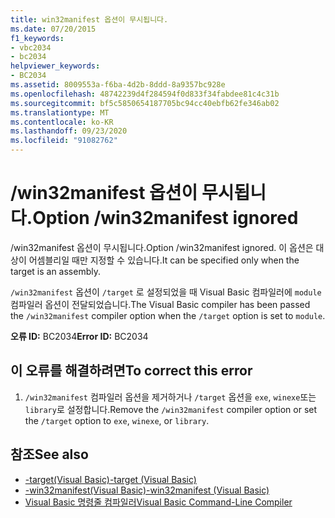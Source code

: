 ```yaml
---
title: win32manifest 옵션이 무시됩니다.
ms.date: 07/20/2015
f1_keywords:
- vbc2034
- bc2034
helpviewer_keywords:
- BC2034
ms.assetid: 8009553a-f6ba-4d2b-8ddd-8a9357bc928e
ms.openlocfilehash: 48742239d4f284594f0d833f34fabdee81c4c31b
ms.sourcegitcommit: bf5c5850654187705bc94cc40ebfb62fe346ab02
ms.translationtype: MT
ms.contentlocale: ko-KR
ms.lasthandoff: 09/23/2020
ms.locfileid: "91082762"
---
```

# <a name="option-win32manifest-ignored"></a><span data-ttu-id="2ebd7-102">/win32manifest 옵션이 무시됩니다.</span><span class="sxs-lookup"><span data-stu-id="2ebd7-102">Option /win32manifest ignored</span></span>

<span data-ttu-id="2ebd7-103">/win32manifest 옵션이 무시됩니다.</span><span class="sxs-lookup"><span data-stu-id="2ebd7-103">Option /win32manifest ignored.</span></span> <span data-ttu-id="2ebd7-104">이 옵션은 대상이 어셈블리일 때만 지정할 수 있습니다.</span><span class="sxs-lookup"><span data-stu-id="2ebd7-104">It can be specified only when the target is an assembly.</span></span>  
  
 <span data-ttu-id="2ebd7-105">`/win32manifest` 옵션이 `/target` 로 설정되었을 때 Visual Basic 컴파일러에 `module`컴파일러 옵션이 전달되었습니다.</span><span class="sxs-lookup"><span data-stu-id="2ebd7-105">The Visual Basic compiler has been passed the `/win32manifest` compiler option when the `/target` option is set to `module`.</span></span>  
  
 <span data-ttu-id="2ebd7-106">**오류 ID:** BC2034</span><span class="sxs-lookup"><span data-stu-id="2ebd7-106">**Error ID:** BC2034</span></span>  
  
## <a name="to-correct-this-error"></a><span data-ttu-id="2ebd7-107">이 오류를 해결하려면</span><span class="sxs-lookup"><span data-stu-id="2ebd7-107">To correct this error</span></span>  
  
1. <span data-ttu-id="2ebd7-108">`/win32manifest` 컴파일러 옵션을 제거하거나 `/target` 옵션을 `exe`, `winexe`또는 `library`로 설정합니다.</span><span class="sxs-lookup"><span data-stu-id="2ebd7-108">Remove the `/win32manifest` compiler option or set the `/target` option to `exe`, `winexe`, or `library`.</span></span>  
  
## <a name="see-also"></a><span data-ttu-id="2ebd7-109">참조</span><span class="sxs-lookup"><span data-stu-id="2ebd7-109">See also</span></span>

- [<span data-ttu-id="2ebd7-110">-target(Visual Basic)</span><span class="sxs-lookup"><span data-stu-id="2ebd7-110">-target (Visual Basic)</span></span>](../reference/command-line-compiler/target.md)
- [<span data-ttu-id="2ebd7-111">-win32manifest(Visual Basic)</span><span class="sxs-lookup"><span data-stu-id="2ebd7-111">-win32manifest (Visual Basic)</span></span>](../reference/command-line-compiler/win32manifest.md)
- [<span data-ttu-id="2ebd7-112">Visual Basic 명령줄 컴파일러</span><span class="sxs-lookup"><span data-stu-id="2ebd7-112">Visual Basic Command-Line Compiler</span></span>](../reference/command-line-compiler/index.md)
